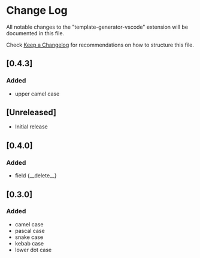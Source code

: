 # Change Log
All notable changes to the "template-generator-vscode" extension will be documented in this file.

Check [Keep a Changelog](http://keepachangelog.com/) for recommendations on how to structure this file.

## [0.4.3]
### Added
 - upper camel case

## [Unreleased]
- Initial release

## [0.4.0]
### Added
- field {\_\_delete\_\_}

## [0.3.0]
### Added
- camel case
- pascal case
- snake case
- kebab case
- lower dot case
